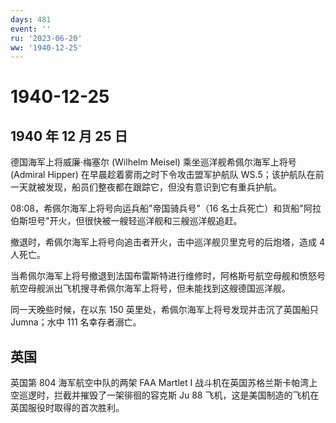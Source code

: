 ```yaml
---
days: 481
event: ''
ru: '2023-06-20'
ww: '1940-12-25'
---
```


# 1940-12-25

## 1940 年 12 月 25 日

德国海军上将威廉·梅塞尔 (Wilhelm Meisel) 乘坐巡洋舰希佩尔海军上将号
(Admiral Hipper) 在早晨趁着雾雨之时下令攻击盟军护航队
WS.5；该护航队在前一天就被发现，船员们整夜都在跟踪它，但没有意识到它有重兵护航。

08:08，希佩尔海军上将号向运兵船"帝国骑兵号"（16
名士兵死亡）和货船"阿拉伯斯坦号"开火，但很快被一艘轻巡洋舰和三艘巡洋舰追赶。

撤退时，希佩尔海军上将号向追击者开火，击中巡洋舰贝里克号的后炮塔，造成 4
人死亡。

当希佩尔海军上将号撤退到法国布雷斯特进行维修时，阿格斯号航空母舰和愤怒号航空母舰派出飞机搜寻希佩尔海军上将号，但未能找到这艘德国巡洋舰。

同一天晚些时候，在以东 150 英里处，希佩尔海军上将号发现并击沉了英国船只
Jumna；水中 111 名幸存者溺亡。

## 英国

英国第 804 海军航空中队的两架 FAA Martlet I
战斗机在英国苏格兰斯卡帕湾上空巡逻时，拦截并摧毁了一架徘徊的容克斯 Ju 88
飞机，这是美国制造的飞机在英国服役时取得的首次胜利。